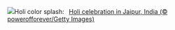 ![](https://www.bing.com/th?id=OHR.HoliColors_EN-US9033637774_UHD.jpg&w=1000)Holi color splash:&nbsp;&ensp;[Holi celebration in Jaipur, India (© powerofforever/Getty Images)](https://www.bing.com/th?id=OHR.HoliColors_EN-US9033637774_UHD.jpg)
<br><br/>
